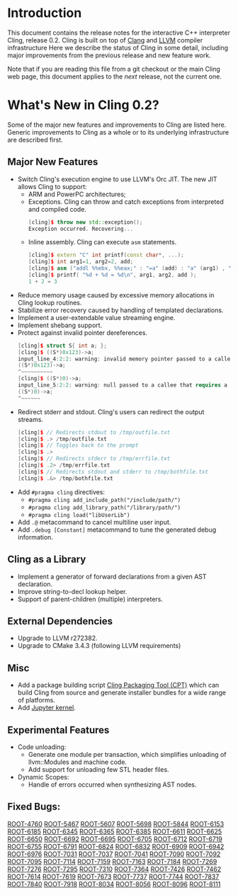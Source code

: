 Introduction
============

This document contains the release notes for the interactive C++ interpreter
Cling, release 0.2. Cling is built on top of [Clang](http://clang.llvm.org) and
[LLVM](http://llvm.org>) compiler infrastructure Here we
describe the status of Cling in some detail, including major
improvements from the previous release and new feature work.

Note that if you are reading this file from a git checkout or the
main Cling web page, this document applies to the *next* release, not
the current one.

What's New in Cling 0.2?
========================

Some of the major new features and improvements to Cling are listed
here. Generic improvements to Cling as a whole or to its underlying
infrastructure are described first.

Major New Features
------------------

- Switch Cling's execution engine to use LLVM's Orc JIT. The new JIT allows
Cling to support:
  - ARM and PowerPC architectures;
  - Exceptions. Cling can throw and catch exceptions from interpreted and
  compiled code.
    ```cpp
    [cling]$ throw new std::exception();
    Exception occurred. Recovering...
    ```
  - Inline assembly. Cling can execute `asm` statements.
    ```cpp
    [cling]$ extern "C" int printf(const char*, ...);
    [cling]$ int arg1=1, arg2=2, add;
    [cling]$ asm ("addl %%ebx, %%eax;" : "=a" (add) : "a" (arg1) , "b" (arg2));
    [cling]$ printf( "%d + %d = %d\n", arg1, arg2, add );
    1 + 2 = 3
    ```
- Reduce memory usage caused by excessive memory allocations in Cling lookup
routines.
- Stabilize error recovery caused by handling of templated declarations.
- Implement a user-extendable value streaming engine.
- Implement shebang support.
- Protect against invalid pointer dereferences.
  ```cpp
  [cling]$ struct S{ int a; };
  [cling]$ ((S*)0x123)->a;
  input_line_4:2:2: warning: invalid memory pointer passed to a callee:
  ((S*)0x123)->a;
  ^~~~~~~~~~~
  [cling]$ ((S*)0)->a;
  input_line_5:2:2: warning: null passed to a callee that requires a non-null argument [-Wnonnull]
  ((S*)0)->a;
  ^~~~~~~
  ```
- Redirect stderr and stdout. Cling's users can redirect the output streams.
  ```cpp
  [cling]$ // Redirects stdout to /tmp/outfile.txt
  [cling]$ .> /tmp/outfile.txt
  [cling]$ // Toggles back to the prompt
  [cling]$ .>
  [cling]$ // Redirects stderr to /tmp/errfile.txt
  [cling]$ .2> /tmp/errfile.txt
  [cling]$ // Redirects stdout and stderr to /tmp/bothfile.txt
  [cling]$ .&> /tmp/bothfile.txt
  ```
- Add `#pragma cling` directives:
  - `#pragma cling add_include_path("/include/path/")`
  - `#pragma cling add_library_path("/library/path/")`
  - `#pragma cling load("libUserLib")`
- Add `.@` metacommand to cancel multiline user input.
- Add `.debug [Constant]` metacommand to tune the generated debug information.

Cling as a Library
------------------
- Implement a generator of forward declarations from a given AST declaration.
- Improve string-to-decl lookup helper.
- Support of parent-children (multiple) interpreters.

External Dependencies
---------------------
- Upgrade to LLVM r272382.
- Upgrade to CMake 3.4.3 (following LLVM requirements)

Misc
------
- Add a package building script [Cling Packaging Tool (CPT)](../tools/packaging)
which can build Cling from source and generate installer bundles for a wide
range of platforms.
- Add [Jupyter kernel](../tools/Jupyter/kernel).

Experimental Features
---------------------
- Code unloading:
  - Generate one module per transaction, which simplifies unloading of
  llvm::Modules and machine code.
  - Add support for unloading few STL header files.
- Dynamic Scopes:
  - Handle of errors occurred when synthesizing AST nodes.

Fixed Bugs:
----------
[comment]: <> ( Uniquify by sort ReleaseNotes.md | uniq -c | grep -v '1 ' )
[comment]: <> ( Standard MarkDown doesn't support neither variables nor <base> )

[ROOT-4760](https://sft.its.cern.ch/jira/browse/ROOT-4760)
[ROOT-5467](https://sft.its.cern.ch/jira/browse/ROOT-5467)
[ROOT-5607](https://sft.its.cern.ch/jira/browse/ROOT-5607)
[ROOT-5698](https://sft.its.cern.ch/jira/browse/ROOT-5698)
[ROOT-5844](https://sft.its.cern.ch/jira/browse/ROOT-5844)
[ROOT-6153](https://sft.its.cern.ch/jira/browse/ROOT-6153)
[ROOT-6185](https://sft.its.cern.ch/jira/browse/ROOT-6185)
[ROOT-6345](https://sft.its.cern.ch/jira/browse/ROOT-6345)
[ROOT-6365](https://sft.its.cern.ch/jira/browse/ROOT-6365)
[ROOT-6385](https://sft.its.cern.ch/jira/browse/ROOT-6385)
[ROOT-6611](https://sft.its.cern.ch/jira/browse/ROOT-6611)
[ROOT-6625](https://sft.its.cern.ch/jira/browse/ROOT-6625)
[ROOT-6650](https://sft.its.cern.ch/jira/browse/ROOT-6650)
[ROOT-6692](https://sft.its.cern.ch/jira/browse/ROOT-6692)
[ROOT-6695](https://sft.its.cern.ch/jira/browse/ROOT-6695)
[ROOT-6705](https://sft.its.cern.ch/jira/browse/ROOT-6705)
[ROOT-6712](https://sft.its.cern.ch/jira/browse/ROOT-6712)
[ROOT-6719](https://sft.its.cern.ch/jira/browse/ROOT-6719)
[ROOT-6755](https://sft.its.cern.ch/jira/browse/ROOT-6755)
[ROOT-6791](https://sft.its.cern.ch/jira/browse/ROOT-6791)
[ROOT-6824](https://sft.its.cern.ch/jira/browse/ROOT-6824)
[ROOT-6832](https://sft.its.cern.ch/jira/browse/ROOT-6832)
[ROOT-6909](https://sft.its.cern.ch/jira/browse/ROOT-6909)
[ROOT-6942](https://sft.its.cern.ch/jira/browse/ROOT-6942)
[ROOT-6976](https://sft.its.cern.ch/jira/browse/ROOT-6976)
[ROOT-7031](https://sft.its.cern.ch/jira/browse/ROOT-7031)
[ROOT-7037](https://sft.its.cern.ch/jira/browse/ROOT-7037)
[ROOT-7041](https://sft.its.cern.ch/jira/browse/ROOT-7041)
[ROOT-7090](https://sft.its.cern.ch/jira/browse/ROOT-7090)
[ROOT-7092](https://sft.its.cern.ch/jira/browse/ROOT-7092)
[ROOT-7095](https://sft.its.cern.ch/jira/browse/ROOT-7095)
[ROOT-7114](https://sft.its.cern.ch/jira/browse/ROOT-7114)
[ROOT-7159](https://sft.its.cern.ch/jira/browse/ROOT-7159)
[ROOT-7163](https://sft.its.cern.ch/jira/browse/ROOT-7163)
[ROOT-7184](https://sft.its.cern.ch/jira/browse/ROOT-7184)
[ROOT-7269](https://sft.its.cern.ch/jira/browse/ROOT-7269)
[ROOT-7276](https://sft.its.cern.ch/jira/browse/ROOT-7276)
[ROOT-7295](https://sft.its.cern.ch/jira/browse/ROOT-7295)
[ROOT-7310](https://sft.its.cern.ch/jira/browse/ROOT-7310)
[ROOT-7364](https://sft.its.cern.ch/jira/browse/ROOT-7364)
[ROOT-7426](https://sft.its.cern.ch/jira/browse/ROOT-7426)
[ROOT-7462](https://sft.its.cern.ch/jira/browse/ROOT-7462)
[ROOT-7614](https://sft.its.cern.ch/jira/browse/ROOT-7614)
[ROOT-7619](https://sft.its.cern.ch/jira/browse/ROOT-7619)
[ROOT-7673](https://sft.its.cern.ch/jira/browse/ROOT-7673)
[ROOT-7737](https://sft.its.cern.ch/jira/browse/ROOT-7737)
[ROOT-7744](https://sft.its.cern.ch/jira/browse/ROOT-7744)
[ROOT-7837](https://sft.its.cern.ch/jira/browse/ROOT-7837)
[ROOT-7840](https://sft.its.cern.ch/jira/browse/ROOT-7840)
[ROOT-7918](https://sft.its.cern.ch/jira/browse/ROOT-7918)
[ROOT-8034](https://sft.its.cern.ch/jira/browse/ROOT-8034)
[ROOT-8056](https://sft.its.cern.ch/jira/browse/ROOT-8056)
[ROOT-8096](https://sft.its.cern.ch/jira/browse/ROOT-8096)
[ROOT-8111](https://sft.its.cern.ch/jira/browse/ROOT-8111)


[comment]: <> (Additional Information)
[comment]: <> (----------------------)
[comment]: <> (A wide variety of additional information is available on the
[Cling web page]\(http://root.cern/cling\). The web page contains versions of
the API documentation which are up-to-date with the git version of the source
code. You can access versions of these documents specific to this release by
going into the “clang/docs/” directory in the Cling source tree.)
[comment]: <> (If you have any questions or comments about Cling, please feel
free to contact us via the mailing list.)
